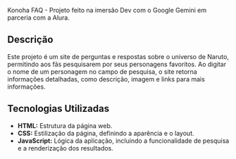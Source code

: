 Konoha FAQ - Projeto feito na imersão Dev com o Google Gemini em parceria com a Alura.

## Descrição

Este projeto é um site de perguntas e respostas sobre o universo de Naruto, permitindo aos fãs pesquisarem por seus personagens favoritos. 
Ao digitar o nome de um personagem no campo de pesquisa, o site retorna informações detalhadas, como descrição, imagem e links para mais informações.

## Tecnologias Utilizadas

* **HTML:** Estrutura da página web.
* **CSS:** Estilização da página, definindo a aparência e o layout.
* **JavaScript:** Lógica da aplicação, incluindo a funcionalidade de pesquisa e a renderização dos resultados.
